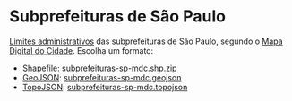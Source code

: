 # Subprefeituras de São Paulo

[Limites administrativos](https://github.com/codigo-urbano/subprefeituras-sp/blob/master/data/subprefeituras-sp-mdc.topojson) das subprefeituras de São Paulo, segundo o [Mapa Digital do Cidade](http://www.prefeitura.sp.gov.br/cidade/secretarias/desenvolvimento_urbano/dados_estatisticos/index.php?p=160798). Escolha um formato:

* [Shapefile](https://en.wikipedia.org/wiki/Shapefile): [subprefeituras-sp-mdc.shp.zip](../../raw/master/data/subprefeituras-sp-mdc.shp.zip)
* [GeoJSON](https://en.wikipedia.org/wiki/GeoJSON): [subprefeituras-sp-mdc.geojson](../../raw/master/data/subprefeituras-sp-mdc.geojson)
* [TopoJSON](https://github.com/mbostock/topojson/wiki): [subprefeituras-sp-mdc.topojson](../../raw/master/data/subprefeituras-sp-mdc.topojson)
